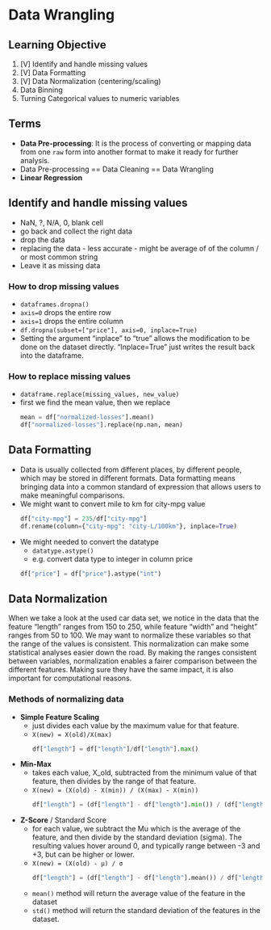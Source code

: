 # Data Wrangling

## Learning Objective
1. [V] Identify and handle missing values
2. [V] Data Formatting
3. [V] Data Normalization (centering/scaling)
4. Data Binning
5. Turning Categorical values to numeric variables


## Terms
- __Data Pre-processing__: It is the process of converting or mapping data from one `raw` form into another format to make it ready for further analysis.
- Data Pre-processing == Data Cleaning == Data Wrangling 
- __Linear Regression__


## Identify and handle missing values
- NaN, ?, N/A, 0, blank cell
- go back and collect the right data
- drop the data 
- replacing the data - less accurate - might be average of of the column / or most common string 
- Leave it as missing data


### How to drop missing values
- `dataframes.dropna()`
- `axis=0` drops the entire row
- `axis=1` drops the entire column
- `df.dropna(subset=["price"], axis=0, inplace=True)`
- Setting the argument “inplace” to “true” allows the modification to be done on the dataset directly. “Inplace=True” just writes the result back into the dataframe.


### How to replace missing values
- `dataframe.replace(missing_values, new_value)`
- first we find the mean value, then we replace
    ```python
    mean = df["normalized-losses"].mean()
    df["normalized-losses"].replace(np.nan, mean)
    ```

## Data Formatting
- Data is usually collected from different places, by different people, which may be stored in different formats. Data formatting means bringing data into a common standard of expression that allows users to make meaningful comparisons.
- We might want to convert mile to km for city-mpg value
    ```python
    df["city-mpg"] = 235/df["city-mpg"]
    df.rename(column={"city-mpg": "city-L/100km"}, inplace=True)
    ```
- We might needed to convert the datatype
    - `datatype.astype()`
    - e.g. convert data type to integer in column price
    ```python
    df["price"] = df["price"].astype("int")
    ```

## Data Normalization
When we take a look at the used car data set, we notice in the data that the feature “length”
ranges from 150 to 250, while feature “width” and “height” ranges from 50 to 100.
We may want to normalize these variables so that the range of the values is consistent.
This normalization can make some statistical analyses easier down the road.
By making the ranges consistent between variables, normalization enables a fairer comparison
between the different features.
Making sure they have the same impact, it is also important for computational reasons.

### Methods of normalizing data
- __Simple Feature Scaling__
  - just divides each value by the maximum value for that feature.
  - `X(new) = X(old)/X(max)`
    ```python
    df["length"] = df["length"]/df["length"].max()
    ```
- __Min-Max__
  - takes each value, X_old, subtracted from the minimum value of that feature, then divides by the range of that feature.
  - `X(new) = (X(old) - X(min)) / (X(max) - X(min))`
    ```python
    df["length"] = (df["length"] - df["length"].min()) / (df["length"].max() - df["length"].min())
    ```
- __Z-Score__ / Standard Score
  - for each value, we subtract the Mu which is the average of the feature, and then divide by the standard deviation (sigma). The resulting values hover around 0, and typically range between -3 and +3, but can be higher or lower.
  - `X(new) = (X(old) - μ) / σ`
    ```python
    df["length"] = (df["length"] - df["length"].mean()) / df["length"].std()
    ```
  - `mean()` method will return the average value of the feature in the dataset
  - `std()` method will return the standard deviation of the features in the dataset.